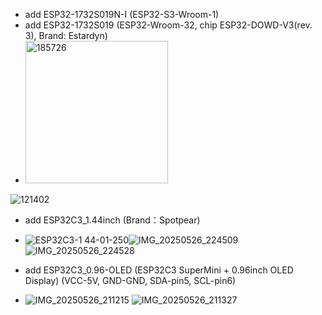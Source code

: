 - add ESP32-1732S019N-I (ESP32-S3-Wroom-1)
- add ESP32-1732S019 (ESP32-Wroom-32, chip ESP32-DOWD-V3(rev. 3), Brand: Estardyn)
- <img width="228" height="228" alt="185726" src="https://github.com/user-attachments/assets/0c75683a-1a6d-431c-897c-ddce5c1df92e" />
![121402](https://github.com/user-attachments/assets/ed59726c-71a6-4f10-be90-5371c7e9188c)

- add ESP32C3_1.44inch (Brand：Spotpear)
- ![ESP32C3-1 44-01-250](https://github.com/jblance/ESP32C3_1.44inch/assets/1266998/493165fc-655c-428d-be0b-3ff0d213c4b2)![IMG_20250526_224509](https://github.com/user-attachments/assets/db08c1d2-e474-4760-be86-6db0aa545d11)![IMG_20250526_224528](https://github.com/user-attachments/assets/abac68ca-4d40-4806-bd60-3b85c21ffe9b)


- add ESP32C3_0.96-OLED (ESP32C3 SuperMini + 0.96inch OLED Display)
   (VCC-5V, GND-GND, SDA-pin5, SCL-pin6)
- ![IMG_20250526_211215](https://github.com/user-attachments/assets/9c33ea0e-4594-44c0-9eea-e187a1c5aeac)
![IMG_20250526_211327](https://github.com/user-attachments/assets/1f0f9fc1-2737-4230-9289-83c20d9f0ad2)
 
